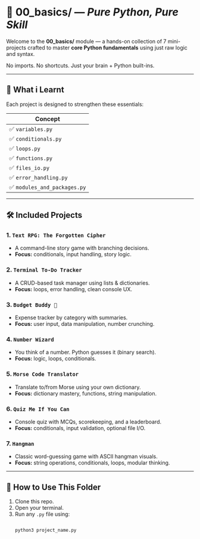# 🔹 00_basics/ — *Pure Python, Pure Skill*

Welcome to the **00_basics/** module — a hands-on collection of 7 mini-projects crafted to master **core Python fundamentals** using just raw logic and syntax.

No imports. No shortcuts. Just your brain + Python built-ins.

---

## 🧠 What i Learnt

Each project is designed to strengthen these essentials:

| Concept               | 
|-----------------------|
| ✅ `variables.py`          
| ✅ `conditionals.py`       
| ✅ `loops.py`              
| ✅ `functions.py`         
| ✅ `files_io.py`        
| ✅ `error_handling.py`    
| ✅ `modules_and_packages.py` 

---

## 🛠️ Included Projects

### 1. `Text RPG: The Forgotten Cipher`
- A command-line story game with branching decisions.
- **Focus:** conditionals, input handling, story logic.

### 2. `Terminal To-Do Tracker`
- A CRUD-based task manager using lists & dictionaries.
- **Focus:** loops, error handling, clean console UX.

### 3. `Budget Buddy 💸`
- Expense tracker by category with summaries.
- **Focus:** user input, data manipulation, number crunching.

### 4. `Number Wizard`
- You think of a number. Python guesses it (binary search).
- **Focus:** logic, loops, conditionals.

### 5. `Morse Code Translator`
- Translate to/from Morse using your own dictionary.
- **Focus:** dictionary mastery, functions, string manipulation.

### 6. `Quiz Me If You Can`
- Console quiz with MCQs, scorekeeping, and a leaderboard.
- **Focus:** conditionals, input validation, optional file I/O.

### 7. `Hangman`
- Classic word-guessing game with ASCII hangman visuals.
- **Focus:** string operations, conditionals, loops, modular thinking.

---

## 🧰 How to Use This Folder

1. Clone this repo.
2. Open your terminal.
3. Run any `.py` file using:
   ```bash
   
   python3 project_name.py
